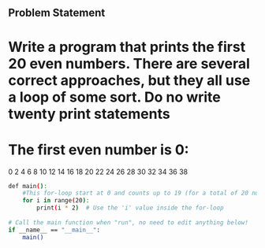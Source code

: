 ## Problem Statement

# Write a program that prints the first 20 even numbers. There are several correct approaches, but they all use a loop of some sort. Do no write twenty print statements

# The first even number is 0:

0
2
4
6
8
10
12
14
16
18
20
22
24
26
28
30
32
34
36
38




```bash
def main():
    #This for-loop start at 0 and counts up to 19 (for a total of 20 numbers)
    for i in range(20):
        print(i * 2)  # Use the 'i' value inside the for-loop
   
# Call the main function when "run", no need to edit anything below!
if __name__ == "__main__":
    main()
```